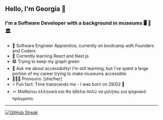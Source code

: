 ## Hello, I'm Georgia 🐠

<!--
**rockyrelay/rockyrelay** is a ✨ _special_ ✨ repository because its `README.md` (this file) appears on your GitHub profile.

Here are some ideas to get you started:

- 🔭 I’m currently working on ...
- 🌱 I’m currently learning ...
- 👯 I’m looking to collaborate on ...
- 🤔 I’m looking for help with ...
- 💬 Ask me about ...
- 📫 How to reach me: ...
- 👩🏻‍💻 Pronouns: ...
- ⚡ Fun fact: ...
-->

### I'm a Software Developer with a background in museums 🖥 🧡 🏛

### 

- 🔭 Software Engineer Apprentice, currently on bootcamp with Founders and Coders
- 🧩 Currently learning React and Next.js
- 🟩 Trying to keep my graph green
- 💬 Ask me about accessibility! I'm still learning, but I've spent a large portion of my career trying to make museums accessible
- 👩🏻‍💻 Pronouns: [she/her]
- ⚡ Fun fact: Time transcends me - I was born on 29/02 🐸
- 🪢 Μαθαίνω ελληνικά και θα ήθελα πολύ να μιλήσω για ψηφιακά πράγματα.

---
[![GitHub Streak](https://streak-stats.demolab.com?user=rockyrelay&theme=gotham&border_radius=18&date_format=j%20M%5B%20Y%5D)](https://git.io/streak-stats)
